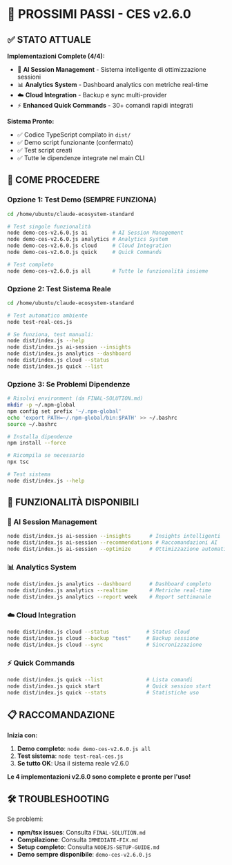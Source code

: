 # 🚀 PROSSIMI PASSI - CES v2.6.0 

## ✅ STATO ATTUALE

**Implementazioni Complete (4/4):**
- 🤖 **AI Session Management** - Sistema intelligente di ottimizzazione sessioni
- 📊 **Analytics System** - Dashboard analytics con metriche real-time  
- ☁️ **Cloud Integration** - Backup e sync multi-provider
- ⚡ **Enhanced Quick Commands** - 30+ comandi rapidi integrati

**Sistema Pronto:**
- ✅ Codice TypeScript compilato in `dist/`
- ✅ Demo script funzionante (confermato)
- ✅ Test script creati
- ✅ Tutte le dipendenze integrate nel main CLI

## 🎯 COME PROCEDERE

### **Opzione 1: Test Demo (SEMPRE FUNZIONA)**

```bash
cd /home/ubuntu/claude-ecosystem-standard

# Test singole funzionalità
node demo-ces-v2.6.0.js ai        # AI Session Management
node demo-ces-v2.6.0.js analytics # Analytics System
node demo-ces-v2.6.0.js cloud     # Cloud Integration  
node demo-ces-v2.6.0.js quick     # Quick Commands

# Test completo
node demo-ces-v2.6.0.js all       # Tutte le funzionalità insieme
```

### **Opzione 2: Test Sistema Reale**

```bash
cd /home/ubuntu/claude-ecosystem-standard

# Test automatico ambiente
node test-real-ces.js

# Se funziona, test manuali:
node dist/index.js --help
node dist/index.js ai-session --insights
node dist/index.js analytics --dashboard
node dist/index.js cloud --status
node dist/index.js quick --list
```

### **Opzione 3: Se Problemi Dipendenze**

```bash
# Risolvi environment (da FINAL-SOLUTION.md)
mkdir -p ~/.npm-global
npm config set prefix '~/.npm-global'
echo 'export PATH=~/.npm-global/bin:$PATH' >> ~/.bashrc
source ~/.bashrc

# Installa dipendenze
npm install --force

# Ricompila se necessario
npx tsc

# Test sistema
node dist/index.js --help
```

## 🎉 FUNZIONALITÀ DISPONIBILI

### **🤖 AI Session Management**
```bash
node dist/index.js ai-session --insights      # Insights intelligenti
node dist/index.js ai-session --recommendations # Raccomandazioni AI
node dist/index.js ai-session --optimize      # Ottimizzazione automatica
```

### **📊 Analytics System**
```bash
node dist/index.js analytics --dashboard      # Dashboard completo
node dist/index.js analytics --realtime       # Metriche real-time
node dist/index.js analytics --report week    # Report settimanale
```

### **☁️ Cloud Integration**
```bash
node dist/index.js cloud --status            # Status cloud
node dist/index.js cloud --backup "test"     # Backup sessione
node dist/index.js cloud --sync              # Sincronizzazione
```

### **⚡ Quick Commands**
```bash
node dist/index.js quick --list              # Lista comandi
node dist/index.js quick start               # Quick session start
node dist/index.js quick --stats             # Statistiche uso
```

## 📋 RACCOMANDAZIONE

**Inizia con:**
1. **Demo completo**: `node demo-ces-v2.6.0.js all`
2. **Test sistema**: `node test-real-ces.js`
3. **Se tutto OK**: Usa il sistema reale v2.6.0

**Le 4 implementazioni v2.6.0 sono complete e pronte per l'uso!**

## 🛠️ TROUBLESHOOTING

Se problemi:
- **npm/tsx issues**: Consulta `FINAL-SOLUTION.md`
- **Compilazione**: Consulta `IMMEDIATE-FIX.md`  
- **Setup completo**: Consulta `NODEJS-SETUP-GUIDE.md`
- **Demo sempre disponibile**: `demo-ces-v2.6.0.js`